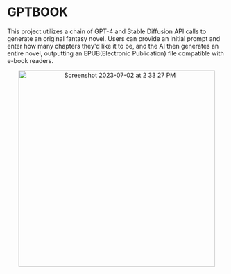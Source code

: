 # GPTBOOK

This project utilizes a chain of GPT-4 and Stable Diffusion API calls to generate an original fantasy novel. Users can provide an initial prompt and enter how many chapters they'd like it to be, and the AI then generates an entire novel, outputting an EPUB(Electronic Publication) file compatible with e-book readers.





<p align="center">
<img width="453" alt="Screenshot 2023-07-02 at 2 33 27 PM" src="https://github.com/Drizer909/GPTbook/assets/100469278/2244b03c-125d-43b3-91ba-01b2cd9a5a86">
</p>
